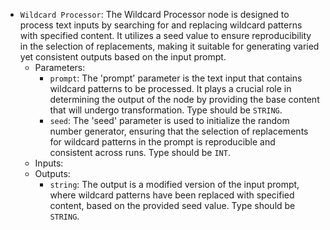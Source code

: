 - `Wildcard Processor`: The Wildcard Processor node is designed to process text inputs by searching for and replacing wildcard patterns with specified content. It utilizes a seed value to ensure reproducibility in the selection of replacements, making it suitable for generating varied yet consistent outputs based on the input prompt.
    - Parameters:
        - `prompt`: The 'prompt' parameter is the text input that contains wildcard patterns to be processed. It plays a crucial role in determining the output of the node by providing the base content that will undergo transformation. Type should be `STRING`.
        - `seed`: The 'seed' parameter is used to initialize the random number generator, ensuring that the selection of replacements for wildcard patterns in the prompt is reproducible and consistent across runs. Type should be `INT`.
    - Inputs:
    - Outputs:
        - `string`: The output is a modified version of the input prompt, where wildcard patterns have been replaced with specified content, based on the provided seed value. Type should be `STRING`.
